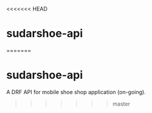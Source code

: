 <<<<<<< HEAD
# sudarshoe-api
=======
# sudarshoe-api

A DRF API for mobile shoe shop application (on-going).
>>>>>>> master
